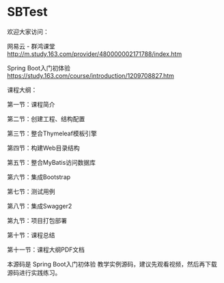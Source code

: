 # SBTest
欢迎大家访问：

网易云 - 群鸿课堂 
http://m.study.163.com/provider/480000002171788/index.htm







Spring Boot入门初体验 https://study.163.com/course/introduction/1209708827.htm

课程大纲：

第一节：课程简介

第二节：创建工程、结构配置

第三节：整合Thymeleaf模板引擎

第四节：构建Web目录结构

第五节：整合MyBatis访问数据库

第六节：集成Bootstrap

第七节：测试用例

第八节：集成Swagger2

第九节：项目打包部署

第十节：课程总结

第十一节：课程大纲PDF文档


本源码是 Spring Boot入门初体验 教学实例源码，建议先观看视频，然后再下载源码进行实践练习。
